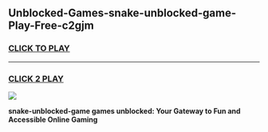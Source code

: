 
## Unblocked-Games-snake-unblocked-game-Play-Free-c2gjm
<h3>
<a href="https://premium76.site?title=snake-unblocked-game&ref=18A">CLICK TO PLAY</a></h3>
<hr>

<h3>
<a href="https://premium76.site?title=snake-unblocked-game&ref=18A">CLICK 2 PLAY</a>
  
</h3>

<a href="https://premium76.site?title=snake-unblocked-game&ref=18A"><img src="https://clearcache.store/games.png"></a>


**snake-unblocked-game games unblocked: Your Gateway to Fun and Accessible Online Gaming**
